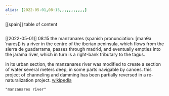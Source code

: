 ```yaml
---
alias: [2022-05-01,08:15,,,,,,,,,,,]
---
```

[[spain]]
table of content
```toc
```

[[2022-05-01]] 08:15
the manzanares (spanish pronunciation: [manθaˈnaɾes]) is a river in the centre of the iberian peninsula, which flows from the sierra de guadarrama, passes through madrid, and eventually empties into the jarama river, which in turn is a right-bank tributary to the tagus.

in its urban section, the manzanares river was modified to create a section of water several meters deep, in some parts navigable by canoes. this project of channeling and damming has been partially reversed in a re-naturalization project.
[wikipedia](https://en.wikipedia.org/wiki/manzanares%20(river))
```query
"manzanares river"
```